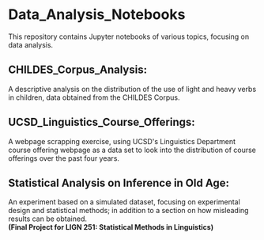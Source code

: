 # Data_Analysis_Notebooks
This repository contains Jupyter notebooks of various topics, focusing on data analysis.

## CHILDES_Corpus_Analysis:
A descriptive analysis on the distribution of the use of light and heavy verbs in children, data obtained from the CHILDES Corpus.

## UCSD_Linguistics_Course_Offerings:
A webpage scrapping exercise, using UCSD's Linguistics Department course offering webpage as a data set to look into the distribution of course offerings over the past four years.

## Statistical Analysis on Inference in Old Age:
An experiment based on a simulated dataset, focusing on experimental design and statistical methods; in addition to a section on how misleading results can be obtained. <br/> **(Final Project for LIGN 251: Statistical Methods in Linguistics)**
